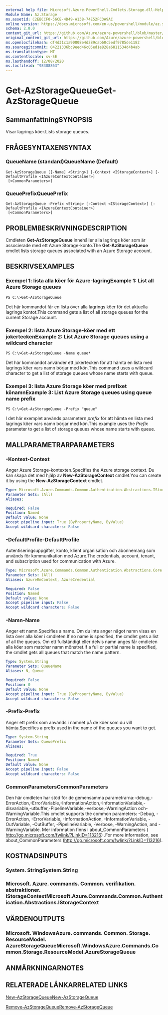 ```yaml
---
external help file: Microsoft.Azure.PowerShell.Cmdlets.Storage.dll-Help.xml
Module Name: Az.Storage
ms.assetid: C2EBCCF0-56CE-4D49-A138-74E52FC3A9AC
online version: https://docs.microsoft.com/en-us/powershell/module/az.storage/get-azstoragequeue
schema: 2.0.0
content_git_url: https://github.com/Azure/azure-powershell/blob/master/src/Storage/Storage.Management/help/Get-AzStorageQueue.md
original_content_git_url: https://github.com/Azure/azure-powershell/blob/master/src/Storage/Storage.Management/help/Get-AzStorageQueue.md
ms.openlocfilehash: df4d31c1a90808e4d289cab60c5edf9785de1182
ms.sourcegitcommit: 04221336bc9eed46c05ed1e828a6811534d4b4ab
ms.translationtype: MT
ms.contentlocale: sv-SE
ms.lasthandoff: 12/08/2020
ms.locfileid: "98388863"
---
```

# <span data-ttu-id="792ac-101">Get-AzStorageQueue</span><span class="sxs-lookup"><span data-stu-id="792ac-101">Get-AzStorageQueue</span></span>

## <span data-ttu-id="792ac-102">Sammanfattning</span><span class="sxs-lookup"><span data-stu-id="792ac-102">SYNOPSIS</span></span>
<span data-ttu-id="792ac-103">Visar lagrings köer.</span><span class="sxs-lookup"><span data-stu-id="792ac-103">Lists storage queues.</span></span>

## <span data-ttu-id="792ac-104">FRÅGESYNTAXEN</span><span class="sxs-lookup"><span data-stu-id="792ac-104">SYNTAX</span></span>

### <span data-ttu-id="792ac-105">QueueName (standard)</span><span class="sxs-lookup"><span data-stu-id="792ac-105">QueueName (Default)</span></span>
```
Get-AzStorageQueue [[-Name] <String>] [-Context <IStorageContext>] [-DefaultProfile <IAzureContextContainer>]
 [<CommonParameters>]
```

### <span data-ttu-id="792ac-106">QueuePrefix</span><span class="sxs-lookup"><span data-stu-id="792ac-106">QueuePrefix</span></span>
```
Get-AzStorageQueue -Prefix <String> [-Context <IStorageContext>] [-DefaultProfile <IAzureContextContainer>]
 [<CommonParameters>]
```

## <span data-ttu-id="792ac-107">PROBLEMBESKRIVNING</span><span class="sxs-lookup"><span data-stu-id="792ac-107">DESCRIPTION</span></span>
<span data-ttu-id="792ac-108">Cmdleten **Get-AzStorageQueue** innehåller alla lagrings köer som är associerade med ett Azure Storage-konto.</span><span class="sxs-lookup"><span data-stu-id="792ac-108">The **Get-AzStorageQueue** cmdlet lists storage queues associated with an Azure Storage account.</span></span>

## <span data-ttu-id="792ac-109">BESKRIVS</span><span class="sxs-lookup"><span data-stu-id="792ac-109">EXAMPLES</span></span>

### <span data-ttu-id="792ac-110">Exempel 1: lista alla köer för Azure-lagring</span><span class="sxs-lookup"><span data-stu-id="792ac-110">Example 1: List all Azure Storage queues</span></span>
```
PS C:\>Get-AzStorageQueue
```

<span data-ttu-id="792ac-111">Det här kommandot får en lista över alla lagrings köer för det aktuella lagrings kontot.</span><span class="sxs-lookup"><span data-stu-id="792ac-111">This command gets a list of all storage queues for the current Storage account.</span></span>

### <span data-ttu-id="792ac-112">Exempel 2: lista Azure Storage-köer med ett jokertecken</span><span class="sxs-lookup"><span data-stu-id="792ac-112">Example 2: List Azure Storage queues using a wildcard character</span></span>
```
PS C:\>Get-AzStorageQueue -Name queue*
```

<span data-ttu-id="792ac-113">Det här kommandot använder ett jokertecken för att hämta en lista med lagrings köer vars namn börjar med kön.</span><span class="sxs-lookup"><span data-stu-id="792ac-113">This command uses a wildcard character to get a list of storage queues whose name starts with queue.</span></span>

### <span data-ttu-id="792ac-114">Exempel 3: lista Azure Storage köer med prefixet könamn</span><span class="sxs-lookup"><span data-stu-id="792ac-114">Example 3: List Azure Storage queues using queue name prefix</span></span>
```
PS C:\>Get-AzStorageQueue -Prefix "queue"
```

<span data-ttu-id="792ac-115">I det här exemplet används parametern *prefix* för att hämta en lista med lagrings köer vars namn börjar med kön.</span><span class="sxs-lookup"><span data-stu-id="792ac-115">This example uses the *Prefix* parameter to get a list of storage queues whose name starts with queue.</span></span>

## <span data-ttu-id="792ac-116">MALLPARAMETRAR</span><span class="sxs-lookup"><span data-stu-id="792ac-116">PARAMETERS</span></span>

### <span data-ttu-id="792ac-117">-Kontext</span><span class="sxs-lookup"><span data-stu-id="792ac-117">-Context</span></span>
<span data-ttu-id="792ac-118">Anger Azure Storage-kontexten.</span><span class="sxs-lookup"><span data-stu-id="792ac-118">Specifies the Azure storage context.</span></span>
<span data-ttu-id="792ac-119">Du kan skapa det med hjälp av **New-AzStorageContext** cmdlet.</span><span class="sxs-lookup"><span data-stu-id="792ac-119">You can create it by using the **New-AzStorageContext** cmdlet.</span></span>

```yaml
Type: Microsoft.Azure.Commands.Common.Authentication.Abstractions.IStorageContext
Parameter Sets: (All)
Aliases:

Required: False
Position: Named
Default value: None
Accept pipeline input: True (ByPropertyName, ByValue)
Accept wildcard characters: False
```

### <span data-ttu-id="792ac-120">-DefaultProfile</span><span class="sxs-lookup"><span data-stu-id="792ac-120">-DefaultProfile</span></span>
<span data-ttu-id="792ac-121">Autentiseringsuppgifter, konto, klient organisation och abonnemang som används för kommunikation med Azure.</span><span class="sxs-lookup"><span data-stu-id="792ac-121">The credentials, account, tenant, and subscription used for communication with Azure.</span></span>

```yaml
Type: Microsoft.Azure.Commands.Common.Authentication.Abstractions.Core.IAzureContextContainer
Parameter Sets: (All)
Aliases: AzureRmContext, AzureCredential

Required: False
Position: Named
Default value: None
Accept pipeline input: False
Accept wildcard characters: False
```

### <span data-ttu-id="792ac-122">-Namn</span><span class="sxs-lookup"><span data-stu-id="792ac-122">-Name</span></span>
<span data-ttu-id="792ac-123">Anger ett namn.</span><span class="sxs-lookup"><span data-stu-id="792ac-123">Specifies a name.</span></span>
<span data-ttu-id="792ac-124">Om du inte anger något namn visas en lista över alla köer i cmdleten.</span><span class="sxs-lookup"><span data-stu-id="792ac-124">If no name is specified, the cmdlet gets a list of all the queues.</span></span>
<span data-ttu-id="792ac-125">Om ett fullständigt eller delvis namn anges får cmdleten alla köer som matchar namn mönstret.</span><span class="sxs-lookup"><span data-stu-id="792ac-125">If a full or partial name is specified, the cmdlet gets all queues that match the name pattern.</span></span>

```yaml
Type: System.String
Parameter Sets: QueueName
Aliases: N, Queue

Required: False
Position: 0
Default value: None
Accept pipeline input: True (ByPropertyName, ByValue)
Accept wildcard characters: False
```

### <span data-ttu-id="792ac-126">-Prefix</span><span class="sxs-lookup"><span data-stu-id="792ac-126">-Prefix</span></span>
<span data-ttu-id="792ac-127">Anger ett prefix som används i namnet på de köer som du vill hämta.</span><span class="sxs-lookup"><span data-stu-id="792ac-127">Specifies a prefix used in the name of the queues you want to get.</span></span>

```yaml
Type: System.String
Parameter Sets: QueuePrefix
Aliases:

Required: True
Position: Named
Default value: None
Accept pipeline input: False
Accept wildcard characters: False
```

### <span data-ttu-id="792ac-128">CommonParameters</span><span class="sxs-lookup"><span data-stu-id="792ac-128">CommonParameters</span></span>
<span data-ttu-id="792ac-129">Den här cmdleten har stöd för de gemensamma parametrarna:-debug,-ErrorAction,-ErrorVariable,-InformationAction,-InformationVariable,-disvariable,-utbuffer,-PipelineVariable,-verbose,-WarningAction och-WarningVariable.</span><span class="sxs-lookup"><span data-stu-id="792ac-129">This cmdlet supports the common parameters: -Debug, -ErrorAction, -ErrorVariable, -InformationAction, -InformationVariable, -OutVariable, -OutBuffer, -PipelineVariable, -Verbose, -WarningAction, and -WarningVariable.</span></span> <span data-ttu-id="792ac-130">Mer information finns i about_CommonParameters ( http://go.microsoft.com/fwlink/?LinkID=113216) .</span><span class="sxs-lookup"><span data-stu-id="792ac-130">For more information, see about_CommonParameters (http://go.microsoft.com/fwlink/?LinkID=113216).</span></span>

## <span data-ttu-id="792ac-131">KOSTNADS</span><span class="sxs-lookup"><span data-stu-id="792ac-131">INPUTS</span></span>

### <span data-ttu-id="792ac-132">System. String</span><span class="sxs-lookup"><span data-stu-id="792ac-132">System.String</span></span>

### <span data-ttu-id="792ac-133">Microsoft. Azure. commands. Common. verifikation. abstraktioner. IStorageContext</span><span class="sxs-lookup"><span data-stu-id="792ac-133">Microsoft.Azure.Commands.Common.Authentication.Abstractions.IStorageContext</span></span>

## <span data-ttu-id="792ac-134">VÄRDEN</span><span class="sxs-lookup"><span data-stu-id="792ac-134">OUTPUTS</span></span>

### <span data-ttu-id="792ac-135">Microsoft. WindowsAzure. commands. Common. Storage. ResourceModel. AzureStorageQueue</span><span class="sxs-lookup"><span data-stu-id="792ac-135">Microsoft.WindowsAzure.Commands.Common.Storage.ResourceModel.AzureStorageQueue</span></span>

## <span data-ttu-id="792ac-136">ANMÄRKNINGAR</span><span class="sxs-lookup"><span data-stu-id="792ac-136">NOTES</span></span>

## <span data-ttu-id="792ac-137">RELATERADE LÄNKAR</span><span class="sxs-lookup"><span data-stu-id="792ac-137">RELATED LINKS</span></span>

[<span data-ttu-id="792ac-138">New-AzStorageQueue</span><span class="sxs-lookup"><span data-stu-id="792ac-138">New-AzStorageQueue</span></span>](./New-AzStorageQueue.md)

[<span data-ttu-id="792ac-139">Remove-AzStorageQueue</span><span class="sxs-lookup"><span data-stu-id="792ac-139">Remove-AzStorageQueue</span></span>](./Remove-AzStorageQueue.md)


